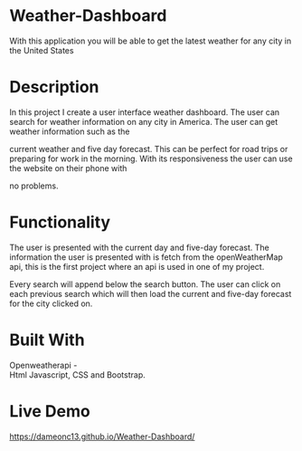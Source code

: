 # Weather-Dashboard

With this application you will be able to get the latest weather for any city in the United States



# Description 
In this project I  create a user interface weather dashboard. The user can search for weather information on any city in America. The user can get weather information such as the 

current weather and five day forecast. This can be perfect for road trips or preparing for work in the morning. With its responsiveness the user can use the website on their phone with 

no problems. 


# Functionality 

The user is presented  with the current day and five-day forecast. The information the user is presented with is fetch from the openWeatherMap api, this is the first project where 
an api is used in one of my project. 

Every search will append below the search button. The user can click on each previous search which will then load the current and five-day forecast for the city clicked on. 

# Built With 

Openweatherapi -   
Html 
Javascript, 
CSS and Bootstrap.  

# Live Demo

https://dameonc13.github.io/Weather-Dashboard/


